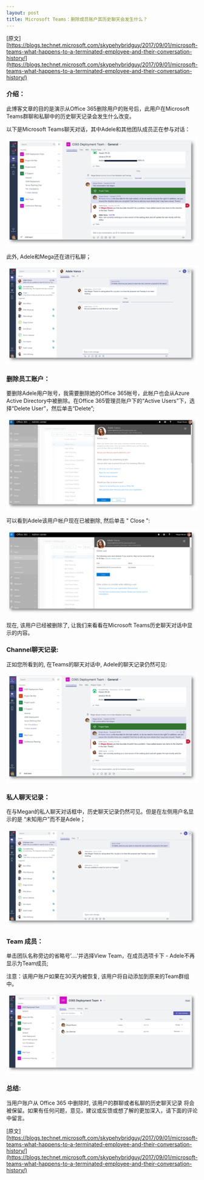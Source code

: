 ```yaml
---
layout: post
title: Microsoft Teams：删除成员账户其历史聊天会发生什么？
---
```


\[原文\] [https://blogs.technet.microsoft.com/skypehybridguy/2017/09/01/microsoft-teams-what-happens-to-a-terminated-employee-and-their-conversation-history/](https://blogs.technet.microsoft.com/skypehybridguy/2017/09/01/microsoft-teams-what-happens-to-a-terminated-employee-and-their-conversation-history/)


### 介绍：
此博客文章的目的是演示从Office 365删除用户的账号后，此用户在Microsoft Teams群聊和私聊中的历史聊天记录会发生什么改变。

以下是Microsoft Teams聊天对话，其中Adele和其他团队成员正在参与对话：

![001](../images/post20171215/001.png)

此外, Adele和Mega还在进行私聊；

![002](../images/post20171215/002.png)

### 删除员工账户：

要删除Adele用户账号，我需要删除她的Office 365帐号，此帐户也会从Azure Active Directory中被删除。在Office 365管理员账户下的“Active Users”下，选择“Delete User”，然后单击“Delete”;

![003](../images/post20171215/003.png)

可以看到Adele该用户帐户现在已被删除, 然后单击 " Close ":

![004](../images/post20171215/004.png)

现在, 该用户已经被删除了, 让我们来看看在Microsoft Teams历史聊天对话中显示的内容。

### Channel聊天记录:

正如您所看到的, 在Teams的聊天对话中, Adele的聊天记录仍然可见:

![005](../images/post20171215/005.png)

### 私人聊天记录：

在与Megan的私人聊天对话框中，历史聊天记录仍然可见。但是在左侧用户名显示的是 “未知用户”而不是Adele；

![006](../images/post20171215/006.png)

### Team 成员：

单击团队名称旁边的省略号’….’并选择View Team，在成员选项卡下 - 
Adele不再显示为Team成员;

注意：该用户账户如果在30天内被恢复, 该用户将自动添加到原来的Team群组中。

![007](../images/post20171215/007.png)

### 总结:
当用户账户从 Office 365 中删除时, 该用户的群聊或者私聊的历史聊天记录 将会被保留。如果有任何问题，意见，建议或反馈或想了解的更加深入，请下面的评论中留言。


\[原文\] [https://blogs.technet.microsoft.com/skypehybridguy/2017/09/01/microsoft-teams-what-happens-to-a-terminated-employee-and-their-conversation-history/](https://blogs.technet.microsoft.com/skypehybridguy/2017/09/01/microsoft-teams-what-happens-to-a-terminated-employee-and-their-conversation-history/)
